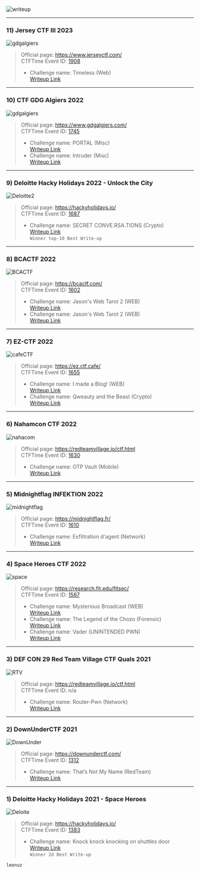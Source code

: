 ![writeup](img/ctf-writeup.png)  

---

### **11) Jersey CTF III 2023**  
![gdgalgiers](img/jerseyctf23.png)  
>Official page: https://www.jerseyctf.com/  
>CTFTime Event ID: [1908](https://ctftime.org/event/1908)   
>- Challenge name: Timeless (Web)   
>[Writeup Link](https://leonuz.github.io/blog/timeless/)  
---

### **10) CTF GDG Algiers 2022**  
![gdgalgiers](img/gdgalgiers.png)  
>Official page: https://www.gdgalgiers.com/  
>CTFTime Event ID: [1745](https://ctftime.org/event/1745)   
>- Challenge name: PORTAL (Misc)   
>[Writeup Link](https://leonuz.github.io/blog/Postal/)  
>- Challenge name: Intruder (Misc)   
>[Writeup Link](https://leonuz.github.io/blog/Intruder/)  

---

### **9) Deloitte Hacky Holidays 2022 - Unlock the City**  
![Deloitte2](img/HH.png)  
>Official page: https://hackyholidays.io/  
>CTFTime Event ID: [1687](https://ctftime.org/event/1687)   
>- Challenge name: SECRET CONVE.RSA.TIONS (Crypto)   
>[Writeup Link](https://leonuz.github.io/blog/SECRET-CONVE.RSA.TIONS/)  
>`Winner top-10 Best Write-up` 

---

### **8) BCACTF 2022**  
![BCACTF](img/bca22.png)  
>Official page: https://bcactf.com/   
>CTFTime Event ID: [1602](https://ctftime.org/event/1602)   
>- Challenge name: Jason's Web Tarot 2 (WEB)   
>[Writeup Link](https://leonuz.github.io/blog/Jasons-Web-Tarot-2/)  
>- Challenge name: Jason's Web Tarot 2 (WEB)   
>[Writeup Link](https://leonuz.github.io/blog/Jasons-Web-Tarot-2/)  

---

### **7) EZ-CTF 2022**  
![cafeCTF](img/cafe.png)  
>Official page: https://ez.ctf.cafe/    
>CTFTime Event ID: [1655](https://ctftime.org/event/1655)   
>- Challenge name: I made a Blog! (WEB)   
>[Writeup Link](https://leonuz.github.io/blog/I-made-a-blog/)  
>- Challenge name: Qweauty and the Beast (Crypto)   
>[Writeup Link](https://ctftime.org/writeup/33675)  

---

### **6) Nahamcon CTF 2022**  
![nahacom](img/nahamcon.png)  
>Official page: https://redteamvillage.io/ctf.html    
>CTFTime Event ID: [1630](https://ctftime.org/event/1630)   
>- Challenge name: OTP Vault (Mobile)   
>[Writeup Link](https://leonuz.github.io/blog/OTP-Vault/)  

---

### **5) Midnightflag INFEKTION 2022**  
![midnightflag](img/midnightflag.png)  
>Official page: https://midnightflag.fr/   
>CTFTime Event ID: [1610](https://ctftime.org/event/1610)     
>- Challenge name: Exfiltration d'agent (Network)    
>[Writeup Link](https://leonuz.github.io/blog/Exfiltration-dagent/)  
  
---  

### **4) Space Heroes CTF 2022**  
![space](img/space.png)  
>Official page: https://research.fit.edu/fitsec/  
>CTFTime Event ID: [1567](https://ctftime.org/event/1567)  
>- Challenge name: Mysterious Broadcast (WEB)  
>[Writeup Link](https://leonuz.github.io/blog/Mysterious-Broadcast/)   
>- Challenge name: The Legend of the Chozo (Forensic)  
>[Writeup Link](https://leonuz.github.io/blog/The-Legend-of-the-Chozo/)  
>- Challenge name: Vader (UNINTENDED PWN)  
>[Writeup Link](https://leonuz.github.io/blog/Vader/)

---  

### **3) DEF CON 29 Red Team Village CTF Quals 2021**  
![RTV](img/rtv.png)  
>Official page: https://redteamvillage.io/ctf.html  
>CTFTime Event ID: n/a  
>- Challenge name: Router-Pwn (Network)  
>[Writeup Link](https://leonuz.github.io/blog/Router-Pwn/)   

---  

### **2) DownUnderCTF 2021**  
![DownUnder](img/downunder.png)  
>Official page: https://downunderctf.com/  
>CTFTime Event ID: [1312](https://ctftime.org/event/1312)  
>- Challenge name: That’s Not My Name  (RedTeam)  
>[Writeup Link](https://medium.com/@leonuz/thats-not-my-name-forensic-challenge-writeup-downunderctf-2021-cc8211b6f60b) 

---

### **1) Deloitte Hacky Holidays 2021 - Space Heroes**  
![Deloite](img/deloite.png)  
>Official page: https://hackyholidays.io/  
>CTFTime Event ID: [1383](https://ctftime.org/event/1383)  
>- Challenge name: Knock knock knocking on shuttles door   
>[Writeup Link](https://medium.com/@leonuz/knock-knock-knocking-on-shuttles-door-challenge-writeup-hacky-holidays-space-race-2021-ctf-263bfbb5a306)  
>`Winner 2d Best Write-up` 


`leonuz`
